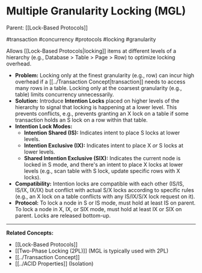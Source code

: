 # Multiple Granularity Locking (MGL)

Parent: [[Lock-Based Protocols]]

#transaction #concurrency #protocols #locking #granularity

Allows [[Lock-Based Protocols|locking]] items at different levels of a hierarchy (e.g., Database > Table > Page > Row) to optimize locking overhead.

*   **Problem:** Locking only at the finest granularity (e.g., row) can incur high overhead if a [[../Transaction Concept|transaction]] needs to access many rows in a table. Locking only at the coarsest granularity (e.g., table) limits concurrency unnecessarily.
*   **Solution:** Introduce **Intention Locks** placed on higher levels of the hierarchy to signal that locking is happening at a lower level. This prevents conflicts, e.g., prevents granting an X lock on a table if some transaction holds an S lock on a row within that table.
*   **Intention Lock Modes:**
    *   **Intention Shared (IS):** Indicates intent to place S locks at lower levels.
    *   **Intention Exclusive (IX):** Indicates intent to place X *or* S locks at lower levels.
    *   **Shared Intention Exclusive (SIX):** Indicates the current node is locked in S mode, and there's an intent to place X locks at lower levels (e.g., scan table with S lock, update specific rows with X locks).
*   **Compatibility:** Intention locks are compatible with each other (IS/IS, IS/IX, IX/IX) but conflict with actual S/X locks according to specific rules (e.g., an X lock on a table conflicts with any IS/IX/S/X lock request on it).
*   **Protocol:** To lock a node in S or IS mode, must hold at least IS on parent. To lock a node in X, IX, or SIX mode, must hold at least IX or SIX on parent. Locks are released bottom-up.

---
**Related Concepts:**
*   [[Lock-Based Protocols]]
*   [[Two-Phase Locking (2PL)]] (MGL is typically used with 2PL)
*   [[../Transaction Concept]]
*   [[../ACID Properties]] (Isolation) 